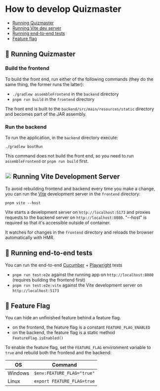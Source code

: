 # How to develop Quizmaster

- [Running Quizmaster](#🚀-running-quizmaster)
- [Running Vite dev server](#running-vite-development-server)
- [Running end-to-end tests](#🧪-running-end-to-end-tests)
- [Feature flag](#🚩-feature-flag)

## 🚀 Running Quizmaster

### Build the frontend

To build the front end, run either of the following commands (they do the same thing, the former runs the latter):

- `./gradlew assembleFrontend` in the `backend` directory
- `pnpm run build` in the `frontend` directory

The front end is built to the `backend/src/main/resources/static` directory
and becomes part of the JAR assembly.

### Run the backend

To run the application, in the `backend` directory execute:

```
./gradlew bootRun
```

This command does not build the front end, so you need to run `assembleFrontend` or `pnpm run build` first.

## <img src="https://vitejs.dev/logo.svg" height="20"> Running Vite Development Server

To avoid rebuilding frontend and backend every time you make a change, you can run the [Vite](https://vitejs.dev/guide/)
development server in the `frontend` directory:

```
pnpm vite --host
```

Vite starts a development server on `http://localhost:5173` and proxies requests to the backend server
on `http://localhost:8080`. "--host" is required so that it's accessible outside of container.

It watches for changes in the `frontend` directory and reloads the browser automatically with HMR.

## 🧪 Running end-to-end tests

You can run the end-to-end [Cucumber](https://cucumber.io/docs/guides/) + [Playwright](https://playwright.dev/) tests

- `pnpm run test:e2e` against the running app on `http://localhost:8080` (requires building the frontend first)
- `pnpm run test:e2e:vite` against the Vite development server on `http://localhost:5173`

## 🚩 Feature Flag

You can hide an unfinished feature behind a feature flag.

- on the frontend, the feature flag is a constant `FEATURE_FLAG_ENABLED`
- on the backend, the feature flag is a static method `FeatureFlag.isEnabled()`

To enable the feature flag, set the `FEATURE_FLAG` environment variable to `true` and rebuild both the frontend and
the backend:

| OS      | Command                    |
|---------|----------------------------|
| Windows | `$env:FEATURE_FLAG="true"` |
| Linux   | `export FEATURE_FLAG=true` |
